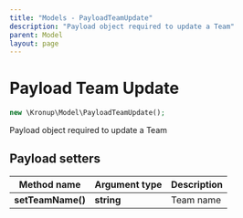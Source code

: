 ```yaml
---
title: "Models - PayloadTeamUpdate"
description: "Payload object required to update a Team"
parent: Model
layout: page
---
```


# Payload Team Update

```php
new \Kronup\Model\PayloadTeamUpdate();
```

Payload object required to update a Team

## Payload setters

Method name | Argument type | Description
------------ | ------------- | -------------
**setTeamName()** | **string** | Team name

